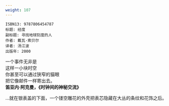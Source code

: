 ```yaml
---
weight: 107
---
```


```
ISBN13: 9787806454787
标题: 经度
副标题: 寻找地球刻度的人
作者: 戴瓦·索贝尔
译者: 汤江波
出版年: 2000
```

一个事件无非是  
这样一小块时空  
你甚至可以通过狭窄的猫眼  
把它像邮件一样寄出去。  
**笛亚内·阿克曼，《时钟间的神秘交流》**

…就在银表盖的下面，一个镂空雕花的外壳把表芯隐藏在大丛的条纹和花饰之后。